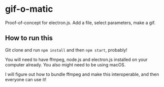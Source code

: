 # gif-o-matic

Proof-of-concept for electron.js. Add a file, select parameters, make a gif.

## How to run this

Git clone and run `npm install` and then `npm start`, probably!

You will need to have ffmpeg, node.js and electron.js installed on your computer already. You also might need to be using macOS.

I will figure out how to bundle ffmpeg and make this interoperable, and then everyone can use it!

